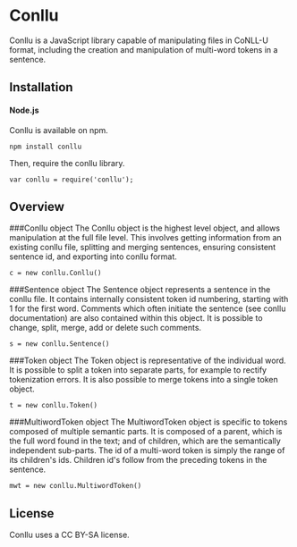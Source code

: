 # Conllu
Conllu is a JavaScript library capable of manipulating files in CoNLL-U format, including the creation and manipulation of multi-word tokens in a sentence.

## Installation

#### Node.js

Conllu is available on npm.

`npm install conllu`

Then, require the conllu library.

`var conllu = require('conllu');`

## Overview

###Conllu object
The Conllu object is the highest level object, and allows manipulation at the full file level. This involves getting information from an existing conllu file, splitting and merging sentences, ensuring consistent sentence id, and exporting into conllu format.
 
`c = new conllu.Conllu()`


###Sentence object
The Sentence object represents a sentence in the conllu file. It contains internally consistent token id numbering, starting with 1 for the first word. Comments which often initiate the sentence (see conllu documentation) are also contained within this object. It is possible to change, split, merge, add or delete such comments.

`s = new conllu.Sentence()`

###Token object
The Token object is representative of the individual word. It is possible to split a token into separate parts, for example to rectify tokenization errors. It is also possible to merge tokens into a single token object.

`t = new conllu.Token()`

###MultiwordToken object
The MultiwordToken object is specific to tokens composed of multiple semantic parts. It is composed of a parent, which is the full word found in the text; and of children, which are the semantically independent sub-parts. The id of a multi-word token is simply the range of its children's ids. Children id's follow from the preceding tokens in the sentence.

`mwt = new conllu.MultiwordToken()`

## License

Conllu uses a CC BY-SA license.